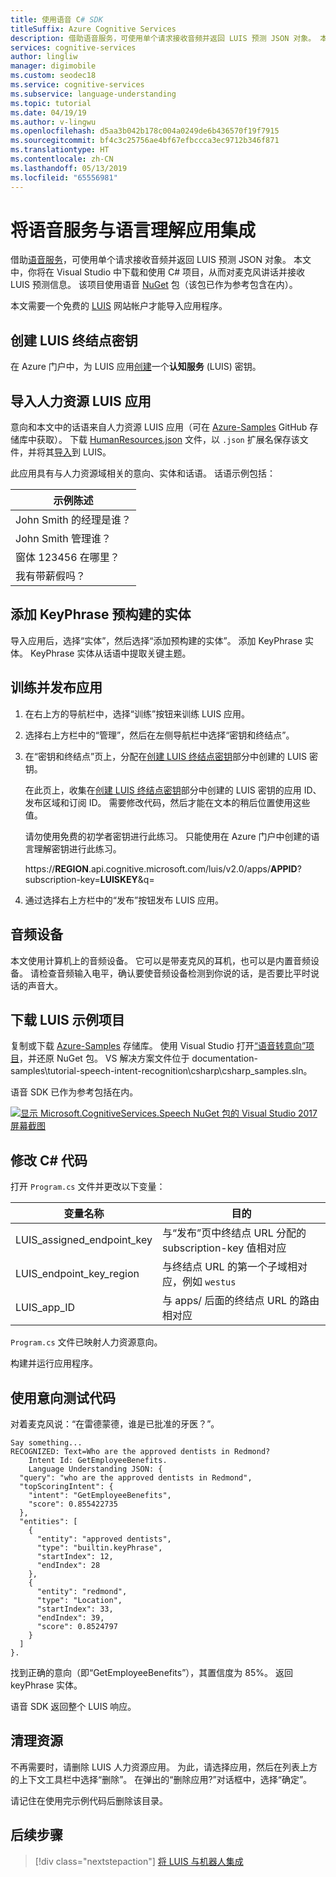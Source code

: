 ```yaml
---
title: 使用语音 C# SDK
titleSuffix: Azure Cognitive Services
description: 借助语音服务，可使用单个请求接收音频并返回 LUIS 预测 JSON 对象。 本文中，你将在 Visual Studio 中下载和使用 C# 项目，从而对麦克风讲话并接收 LUIS 预测信息。
services: cognitive-services
author: lingliw
manager: digimobile
ms.custom: seodec18
ms.service: cognitive-services
ms.subservice: language-understanding
ms.topic: tutorial
ms.date: 04/19/19
ms.author: v-lingwu
ms.openlocfilehash: d5aa3b042b178c004a0249de6b436570f19f7915
ms.sourcegitcommit: bf4c3c25756ae4bf67efbccca3ec9712b346f871
ms.translationtype: HT
ms.contentlocale: zh-CN
ms.lasthandoff: 05/13/2019
ms.locfileid: "65556981"
---
```

# <a name="integrate-speech-service-with-your-language-understanding-app"></a>将语音服务与语言理解应用集成
借助[语音服务](https://docs.microsoft.com/azure/cognitive-services/Speech-Service/)，可使用单个请求接收音频并返回 LUIS 预测 JSON 对象。 本文中，你将在 Visual Studio 中下载和使用 C# 项目，从而对麦克风讲话并接收 LUIS 预测信息。 该项目使用语音 [NuGet](https://www.nuget.org/packages/Microsoft.CognitiveServices.Speech/) 包（该包已作为参考包含在内）。 

本文需要一个免费的 [LUIS][LUIS] 网站帐户才能导入应用程序。

## <a name="create-luis-endpoint-key"></a>创建 LUIS 终结点密钥
在 Azure 门户中，为 LUIS 应用[创建](luis-how-to-azure-subscription.md)一个**认知服务** (LUIS) 密钥。  

## <a name="import-human-resources-luis-app"></a>导入人力资源 LUIS 应用
意向和本文中的话语来自人力资源 LUIS 应用（可在 [Azure-Samples](https://github.com/Azure-Samples/cognitive-services-language-understanding) GitHub 存储库中获取）。 下载 [HumanResources.json](https://github.com/Azure-Samples/cognitive-services-language-understanding/blob/master/documentation-samples/tutorials/HumanResources.json) 文件，以 `.json` 扩展名保存该文件，并将其[导入](luis-how-to-start-new-app.md#import-new-app)到 LUIS。 

此应用具有与人力资源域相关的意向、实体和话语。 话语示例包括：

|示例陈述|
|--|
|John Smith 的经理是谁？|
|John Smith 管理谁？|
|窗体 123456 在哪里？|
|我有带薪假吗？|


## <a name="add-keyphrase-prebuilt-entity"></a>添加 KeyPhrase 预构建的实体
导入应用后，选择“实体”，然后选择“添加预构建的实体”。 添加 KeyPhrase 实体。 KeyPhrase 实体从话语中提取关键主题。

## <a name="train-and-publish-the-app"></a>训练并发布应用
1. 在右上方的导航栏中，选择“训练”按钮来训练 LUIS 应用。

2. 选择右上方栏中的“管理”，然后在左侧导航栏中选择“密钥和终结点”。 

3. 在“密钥和终结点”页上，分配在[创建 LUIS 终结点密钥](#create-luis-endpoint-key)部分中创建的 LUIS 密钥。

   在此页上，收集在[创建 LUIS 终结点密钥](#create-luis-endpoint-key)部分中创建的 LUIS 密钥的应用 ID、发布区域和订阅 ID。 需要修改代码，然后才能在文本的稍后位置使用这些值。 
  
   请勿使用免费的初学者密钥进行此练习。 只能使用在 Azure 门户中创建的语言理解密钥进行此练习。 

   https://**REGION**.api.cognitive.microsoft.com/luis/v2.0/apps/**APPID**?subscription-key=**LUISKEY**&q=


4. 通过选择右上方栏中的“发布”按钮发布 LUIS 应用。 

## <a name="audio-device"></a>音频设备
本文使用计算机上的音频设备。 它可以是带麦克风的耳机，也可以是内置音频设备。 请检查音频输入电平，确认要使音频设备检测到你说的话，是否要比平时说话的声音大。 

## <a name="download-the-luis-sample-project"></a>下载 LUIS 示例项目
 复制或下载 [Azure-Samples](https://github.com/Azure-Samples/cognitive-services-language-understanding) 存储库。 使用 Visual Studio 打开[“语音转意向”项目](https://github.com/Azure-Samples/cognitive-services-language-understanding/tree/master/documentation-samples/tutorial-speech-intent-recognition)，并还原 NuGet 包。 VS 解决方案文件位于 documentation-samples\tutorial-speech-intent-recognition\csharp\csharp_samples.sln。

语音 SDK 已作为参考包括在内。 

[![显示 Microsoft.CognitiveServices.Speech NuGet 包的 Visual Studio 2017 屏幕截图](./media/luis-tutorial-speech-to-intent/nuget-package.png "Screenshot of Visual Studio 2017 displaying Microsoft.CognitiveServices.Speech NuGet package")](./media/luis-tutorial-speech-to-intent/nuget-package.png#lightbox)

## <a name="modify-the-c-code"></a>修改 C# 代码
打开 `Program.cs` 文件并更改以下变量：

|变量名称|目的|
|--|--|
|LUIS_assigned_endpoint_key|与“发布”页中终结点 URL 分配的 subscription-key 值相对应|
|LUIS_endpoint_key_region|与终结点 URL 的第一个子域相对应，例如 `westus`|
|LUIS_app_ID|与 apps/ 后面的终结点 URL 的路由相对应|

`Program.cs` 文件已映射人力资源意向。

构建并运行应用程序。 

## <a name="test-code-with-utterance"></a>使用意向测试代码
对着麦克风说：“在雷德蒙德，谁是已批准的牙医？”。

```
Say something...
RECOGNIZED: Text=Who are the approved dentists in Redmond?
    Intent Id: GetEmployeeBenefits.
    Language Understanding JSON: {
  "query": "who are the approved dentists in Redmond",
  "topScoringIntent": {
    "intent": "GetEmployeeBenefits",
    "score": 0.855422735
  },
  "entities": [
    {
      "entity": "approved dentists",
      "type": "builtin.keyPhrase",
      "startIndex": 12,
      "endIndex": 28
    },
    {
      "entity": "redmond",
      "type": "Location",
      "startIndex": 33,
      "endIndex": 39,
      "score": 0.8524797
    }
  ]
}.
```

找到正确的意向（即“GetEmployeeBenefits”），其置信度为 85%。 返回 keyPhrase 实体。 

语音 SDK 返回整个 LUIS 响应。 

## <a name="clean-up-resources"></a>清理资源
不再需要时，请删除 LUIS 人力资源应用。 为此，请选择应用，然后在列表上方的上下文工具栏中选择“删除”。 在弹出的“删除应用?”对话框中，选择“确定”。

请记住在使用完示例代码后删除该目录。

## <a name="next-steps"></a>后续步骤

> [!div class="nextstepaction"]
> [将 LUIS 与机器人集成](luis-csharp-tutorial-build-bot-framework-sample.md)

[LUIS]: https://docs.microsoft.com/azure/cognitive-services/luis/luis-reference-regions#luis-website




